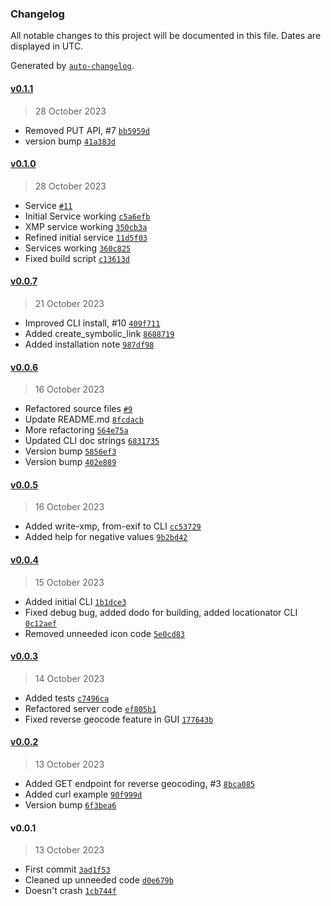 ### Changelog

All notable changes to this project will be documented in this file. Dates are displayed in UTC.

Generated by [`auto-changelog`](https://github.com/CookPete/auto-changelog).

#### [v0.1.1](https://github.com/RhetTbull/locationator/compare/v0.1.0...v0.1.1)

> 28 October 2023

- Removed PUT API, #7 [`bb5959d`](https://github.com/RhetTbull/locationator/commit/bb5959def2ee79d7378baf156d8de179df6db08f)
- version bump [`41a383d`](https://github.com/RhetTbull/locationator/commit/41a383d5c8a4496d68bf9c2155bc98bbe519f98e)

#### [v0.1.0](https://github.com/RhetTbull/locationator/compare/v0.0.7...v0.1.0)

> 28 October 2023

- Service [`#11`](https://github.com/RhetTbull/locationator/pull/11)
- Initial Service working [`c5a6efb`](https://github.com/RhetTbull/locationator/commit/c5a6efbd25c2018b8668d63c9744b75d511f06f7)
- XMP service working [`350cb3a`](https://github.com/RhetTbull/locationator/commit/350cb3ae5672aaa54dee06cb2f9ac5de8e689ebe)
- Refined initial service [`11d5f03`](https://github.com/RhetTbull/locationator/commit/11d5f03daa8f1031fa4cf4cb2b1e28aca78d3d3d)
- Services working [`360c825`](https://github.com/RhetTbull/locationator/commit/360c825833e895e6125c63b1157166ee8bad095e)
- Fixed build script [`c13613d`](https://github.com/RhetTbull/locationator/commit/c13613d88e93413787ae20c75c7dc652e12f1c5c)

#### [v0.0.7](https://github.com/RhetTbull/locationator/compare/v0.0.6...v0.0.7)

> 21 October 2023

- Improved CLI install, #10 [`409f711`](https://github.com/RhetTbull/locationator/commit/409f71198ea23c3f745810e33edacf422a3f08ee)
- Added create_symbolic_link [`8688719`](https://github.com/RhetTbull/locationator/commit/8688719734e245d304f1e4100ca08d0015133fcf)
- Added installation note [`987df98`](https://github.com/RhetTbull/locationator/commit/987df98fa9e0e1f7e2219371505dd0d1912673a7)

#### [v0.0.6](https://github.com/RhetTbull/locationator/compare/v0.0.5...v0.0.6)

> 16 October 2023

- Refactored source files [`#9`](https://github.com/RhetTbull/locationator/pull/9)
- Update README.md [`8fcdacb`](https://github.com/RhetTbull/locationator/commit/8fcdacbe68c3362812f96c78347703284e0ffbb8)
- More refactoring [`564e75a`](https://github.com/RhetTbull/locationator/commit/564e75a922326d87fb2f7cdc36d0efe527e11ef2)
- Updated CLI doc strings [`6831735`](https://github.com/RhetTbull/locationator/commit/6831735026dea7c714b1f790b1b67da49fdb6051)
- Version bump [`5856ef3`](https://github.com/RhetTbull/locationator/commit/5856ef363262aaece8e33b132921970fc5ec90e4)
- Version bump [`402e889`](https://github.com/RhetTbull/locationator/commit/402e8899efdcf8eb766a56431998cd9bb6eabbae)

#### [v0.0.5](https://github.com/RhetTbull/locationator/compare/v0.0.4...v0.0.5)

> 16 October 2023

- Added write-xmp, from-exif to CLI [`cc53729`](https://github.com/RhetTbull/locationator/commit/cc53729df6f06c8e4c82e385308b33e84fb94d3f)
- Added help for negative values [`9b2bd42`](https://github.com/RhetTbull/locationator/commit/9b2bd425131fe5b317229ff7d63c014abd1ec2d8)

#### [v0.0.4](https://github.com/RhetTbull/locationator/compare/v0.0.3...v0.0.4)

> 15 October 2023

- Added initial CLI [`1b1dce3`](https://github.com/RhetTbull/locationator/commit/1b1dce3ec78ba0b5e12213b670f06bcbf7f8414b)
- Fixed debug bug, added dodo for building, added locationator CLI [`0c12aef`](https://github.com/RhetTbull/locationator/commit/0c12aefe59cdabd4acb16636bbb9a6f4d58c168f)
- Removed unneeded icon code [`5e0cd83`](https://github.com/RhetTbull/locationator/commit/5e0cd835c7a985db8ed0bcc6154b1499da394eb7)

#### [v0.0.3](https://github.com/RhetTbull/locationator/compare/v0.0.2...v0.0.3)

> 14 October 2023

- Added tests [`c7496ca`](https://github.com/RhetTbull/locationator/commit/c7496ca5f0a12c4d57d7ca63bda8cefdae12ed68)
- Refactored server code [`ef805b1`](https://github.com/RhetTbull/locationator/commit/ef805b11794f903ce5b6b8e6b7001b4644d3f9ac)
- Fixed reverse geocode feature in GUI [`177643b`](https://github.com/RhetTbull/locationator/commit/177643bf3ac05198092fd0eb80af84edd9fdf018)

#### [v0.0.2](https://github.com/RhetTbull/locationator/compare/v0.0.1...v0.0.2)

> 13 October 2023

- Added GET endpoint for reverse geocoding, #3 [`8bca085`](https://github.com/RhetTbull/locationator/commit/8bca0850de347e9e9344c050be8ac43d8f309ebc)
- Added curl example [`90f999d`](https://github.com/RhetTbull/locationator/commit/90f999db406f9f236423f603542cc00f63911bb3)
- Version bump [`6f3bea6`](https://github.com/RhetTbull/locationator/commit/6f3bea6da92417ca62cc6634e5af1fc239317d49)

#### v0.0.1

> 13 October 2023

- First commit [`3ad1f53`](https://github.com/RhetTbull/locationator/commit/3ad1f5352bc67f2f06b222206267545d4d2a7bc4)
- Cleaned up unneeded code [`d0e679b`](https://github.com/RhetTbull/locationator/commit/d0e679ba89ee8da6aa8c22023a0ad4757eccfac3)
- Doesn't crash [`1cb744f`](https://github.com/RhetTbull/locationator/commit/1cb744fc2e3817d1a892eb76cdb290568d2f1933)
